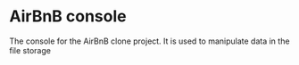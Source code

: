 # AirBnB console
The console for the AirBnB clone project. It is used to manipulate data in the file storage      
